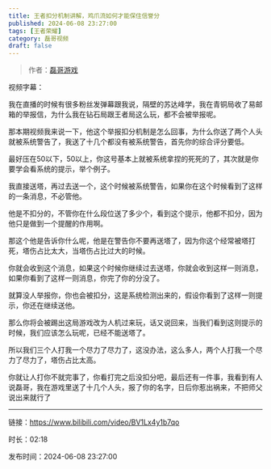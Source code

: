 ```yaml
---
title: 王者扣分机制讲解，鸡爪流如何才能保住信誉分
published: 2024-06-08 23:27:00
tags: [王者荣耀]
category: 磊哥视频
draft: false
---
```



> 作者：[磊哥游戏](https://space.bilibili.com/268941858?spm_id_from=333.788.upinfo.head.click)

视频字幕：

我在直播的时候有很多粉丝发弹幕跟我说，隔壁的苏达峰学，我在青铜局收了易邮箱的举报信，为什么我在钻石局跟王者局这么玩，都不会被举报呢。

那本期视频我来说一下，他这个举报扣分机制是怎么回事，为什么你送了两个人头就被系统警告了，我送了十几个都没有被系统警告，首先你的综合评分要低。

最好压在50以下，50以上，你这号基本上就被系统拿捏的死死的了，其次就是你要学会看系统的提示，举个例子。

我直接送塔，再过去送一个，这个时候被系统警告，如果你在这个时候看到了这样的一条消息，不必管他。

他是不扣分的，不管你在什么段位送了多少个，看到这个提示，他都不扣分，因为他只是做到一个提醒的作用啊。

那这个他是告诉你什么呢，他是在警告你不要再送塔了，因为你这个经常被塔打死，塔伤占比太大，当塔伤占比过大的时候。

你就会收到这个消息，如果这个时候你继续过去送塔，你就会收到这样一则消息，如果你看到了这样一则消息，你完了你的分没了。

就算没人举报你，你也会被扣分，这是系统检测出来的，假设你看到了这样一则提示，你还在继续送他。

那么你将会被踢出这局游戏改为人机过来玩，话又说回来，当我们看到这则提示的时候，我们应该怎么玩呢，已经不能送塔了。

所以我们三个人打我一个尽力了尽力了，这没办法，这么多人，两个人打我一个尽力了尽力了，塔伤占比太高。

你就让人打你不就完事了，你看打完之后没扣分吧，最后还有一件事，我看到有人说磊哥，我在游戏里送了十几个人头，报了你的名字，日后你惹出祸来，不把师父说出来就行了

---

链接：https://www.bilibili.com/video/BV1Lx4y1b7qo

时长：02:18

发布时间：2024-06-08 23:27:00
